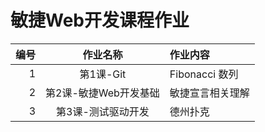 # 敏捷Web开发课程作业

编号|作业名称|作业内容
-:|:-:|:-|
1 | 第1课-Git | Fibonacci 数列
2 | 第2课-敏捷Web开发基础 | 敏捷宣言相关理解
3 | 第3课-测试驱动开发 | 德州扑克




